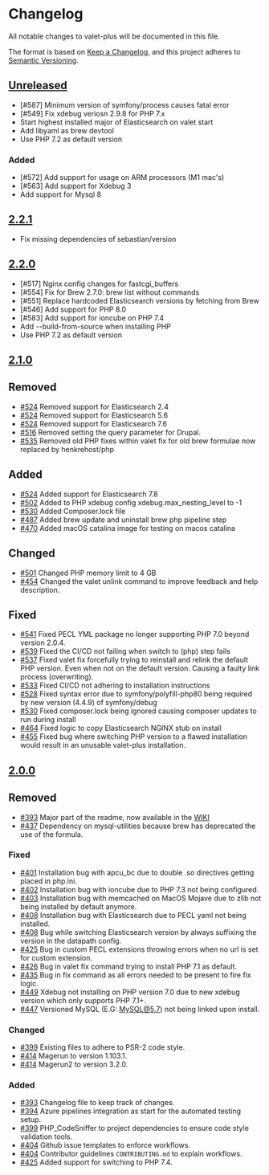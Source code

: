 # Changelog
All notable changes to valet-plus will be documented in this file.

The format is based on [Keep a Changelog](https://keepachangelog.com/en/1.0.0/),
and this project adheres to [Semantic Versioning](https://semver.org/spec/v2.0.0.html).

## [Unreleased](https://github.com/weprovide/valet-plus/compare/2.2.1...2.x)
- [#587] Minimum version of symfony/process causes fatal error
- [#549] Fix xdebug veriosn 2.9.8 for PHP 7.x
- Start highest installed major of Elasticsearch on valet start
- Add libyaml as brew devtool
- Use PHP 7.2 as default version

### Added
- [#572] Add support for usage on ARM processors (M1 mac's) 
- [#563] Add support for Xdebug 3
- Add support for Mysql 8

## [2.2.1](https://github.com/weprovide/valet-plus/compare/2.2.0...2.2.1)
- Fix missing dependencies of sebastian/version

## [2.2.0](https://github.com/weprovide/valet-plus/compare/2.1.0...2.2.0)
- [#517] Nginx config changes for fastcgi_buffers
- [#554] Fix for Brew 2.7.0: brew list without commands
- [#551] Replace hardcoded Elasticsearch versions by fetching from Brew
- [#546] Add support for PHP 8.0
- [#583] Add support for ioncube on PHP 7.4
- Add --build-from-source when installing PHP
- Use PHP 7.2 as default version

## [2.1.0](https://github.com/weprovide/valet-plus/compare/2.0.0...2.1.0)
## Removed
- [#524] Removed support for Elasticsearch 2.4
- [#524] Removed support for Elasticsearch 5.6
- [#524] Removed support for Elasticsearch 7.6
- [#516] Removed setting the query parameter for Drupal.
- [#535] Removed old PHP fixes within valet fix for old brew formulae now replaced by henkrehost/php

## Added
- [#524] Added support for Elasticsearch 7.8
- [#502] Added to PHP xdebug config xdebug.max_nesting_level to -1
- [#530] Added Composer.lock file
- [#487] Added brew update and uninstall brew php pipeline step
- [#470] Added macOS catalina image for testing on macos catalina

## Changed
- [#501] Changed PHP memory limit to 4 GB
- [#454] Changed the valet unlink command to improve feedback and help description.

## Fixed
- [#541] Fixed PECL YML package no longer supporting PHP 7.0 beyond version 2.0.4.
- [#539] Fixed the CI/CD not failing when switch to (php) step fails 
- [#537] Fixed valet fix forcefully trying to reinstall and relink the default PHP version. 
Even when not on the default version. Causing a faulty link process (overwriting).
- [#533] Fixed CI/CD not adhering to installation instructions
- [#528] Fixed syntax error due to symfony/polyfill-php80 being required by new version (4.4.9) of symfony/debug
- [#530] Fixed composer.lock being ignored causing composer updates to run during install
- [#464] Fixed logic to copy Elasticsearch NGINX stub on install
- [#455] Fixed bug where switching PHP version to a flawed installation would result in an unusable valet-plus installation.

## [2.0.0](https://github.com/weprovide/valet-plus/compare/1.0.29...2.0.0)

## Removed
- [#393] Major part of the readme, now available in the [WIKI](https://github.com/weprovide/valet-plus/wiki)
- [#437] Dependency on mysql-utilities because brew has deprecated the use of the formula.

### Fixed 
- [#401] Installation bug with apcu_bc due to double .so directives getting placed in php.ini.
- [#402] Installation bug with ioncube due to PHP 7.3 not being configured.
- [#403] Installation bug with memcached on MacOS Mojave due to zlib not being installed by default anymore.
- [#408] Installation bug with Elasticsearch due to PECL yaml not being installed.
- [#408] Bug while switching Elasticsearch version by always suffixing the version in the datapath config.
- [#425] Bug in custom PECL extensions throwing errors when no url is set for custom extension.
- [#426] Bug in valet fix command trying to install PHP 7.1 as default.
- [#435] Bug in fix command as all errors needed to be present to fire fix logic.
- [#449] Xdebug not installing on PHP version 7.0 due to new xdebug version which only supports PHP 7.1+.
- [#447] Versioned MySQL (E.G: MySQL@5.7) not being linked upon install.

### Changed
- [#399] Existing files to adhere to PSR-2 code style.
- [#414] Magerun to version 1.103.1.
- [#414] Magerun2 to version 3.2.0.

### Added
- [#393] Changelog file to keep track of changes.
- [#394] Azure pipelines integration as start for the automated testing setup.
- [#399] PHP_CodeSniffer to project dependencies to ensure code style validation tools.
- [#404] Github issue templates to enforce workflows.
- [#404] Contributor guidelines `CONTRIBUTING.md` to explain workflows.
- [#425] Added support for switching to PHP 7.4.

[#393]: https://github.com/weprovide/valet-plus/issues/393

[#394]: https://github.com/weprovide/valet-plus/pull/394
[#399]: https://github.com/weprovide/valet-plus/pull/399
[#401]: https://github.com/weprovide/valet-plus/pull/401
[#402]: https://github.com/weprovide/valet-plus/pull/402
[#403]: https://github.com/weprovide/valet-plus/pull/403
[#408]: https://github.com/weprovide/valet-plus/pull/408
[#404]: https://github.com/weprovide/valet-plus/pull/404
[#414]: https://github.com/weprovide/valet-plus/pull/414
[#425]: https://github.com/weprovide/valet-plus/pull/425
[#426]: https://github.com/weprovide/valet-plus/pull/426
[#435]: https://github.com/weprovide/valet-plus/pull/435
[#437]: https://github.com/weprovide/valet-plus/pull/437
[#447]: https://github.com/weprovide/valet-plus/pull/447
[#454]: https://github.com/weprovide/valet-plus/pull/454
[#455]: https://github.com/weprovide/valet-plus/pull/455
[#470]: https://github.com/weprovide/valet-plus/pull/470
[#487]: https://github.com/weprovide/valet-plus/pull/487
[#449]: https://github.com/weprovide/valet-plus/pull/449
[#464]: https://github.com/weprovide/valet-plus/pull/464
[#502]: https://github.com/weprovide/valet-plus/pull/502
[#501]: https://github.com/weprovide/valet-plus/pull/501
[#516]: https://github.com/weprovide/valet-plus/pull/516
[#524]: https://github.com/weprovide/valet-plus/pull/524
[#528]: https://github.com/weprovide/valet-plus/pull/528
[#530]: https://github.com/weprovide/valet-plus/pull/530
[#533]: https://github.com/weprovide/valet-plus/pull/533
[#535]: https://github.com/weprovide/valet-plus/pull/535
[#537]: https://github.com/weprovide/valet-plus/pull/537
[#539]: https://github.com/weprovide/valet-plus/pull/539
[#541]: https://github.com/weprovide/valet-plus/pull/541
